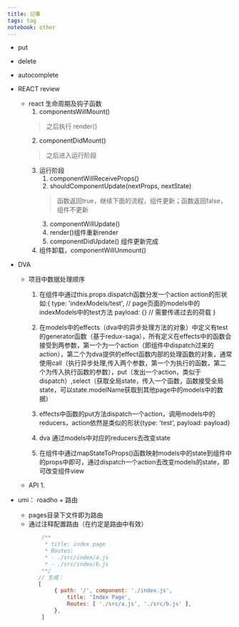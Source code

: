```yaml
---
title: 记事
tags: tag
notebook: other
---
```

- put
- delete
- autocomplete

- REACT review
    - react 生命周期及钩子函数
        1. componentsWillMount()
        > 之后执行 render()
        2. componentDidMount()
        > 之后进入运行阶段
        3. 运行阶段
            1. componentWillReceiveProps()
            2. shouldComponentUpdate(nextProps, nextState)
            > 函数返回true，继续下面的流程，组件更新；函数返回false，组件不更新
            3. componentWillUpdate()
            4. render()组件重新render
            5. componentDidUpdate() 组件更新完成
        4. 组件卸载，componentWillUnmount()


- DVA 
    - 项目中数据处理顺序
        1. 在组件中通过this.props.dispatch函数分发一个action
            action的形状如:{
                type: 'indexModels/test', // page页面的models中的indexModels中的test方法
                payload: {} // 需要传递过去的荷载
            }
            
        2. 在models中的effects（dva中的异步处理方法的对象）中定义有test的generator函数（基于redux-saga），所有定义在effects中的函数会接受到两参数，第一个为一个action（即组件中dispatch过来的action），第二个为dva提供的effect函数内部的处理函数的对象，通常使用call（执行异步处理,传入两个参数，第一个为执行的函数，第二个为传入执行函数的参数），put（发出一个action，类似于dispatch）,select（获取全局state，传入一个函数，函数接受全局state，可以state.modelName获取到其他page中的models中的数据）

        3. effects中函数的put方法dispatch一个action，调用models中的reducers，action依然是类似的形状{type: 'test', payload: payload}

        4. dva 通过models中对应的reducers去改变state

        5. 在组件中通过mapStateToProps()函数映射models中的state到组件中的props中即可，通过dispatch一个action去改变models的state，即可改变组件view

    - API
        1. 

- umi： roadho + 路由
    - pages目录下文件即为路由
    - 通过注释配置路由（在约定是路由中有效）
        ```javascript
            /**
             * title: index page
             * Routes: 
             * - ./src/index/a.js
             * - ./src/index/b.js
            **/
           // 生成：
           [
                { path: '/', component: './index.js',
                    title: 'Index Page',
                    Routes: [ './src/a.js', './src/b.js' ],
                },
            ]
        ```





